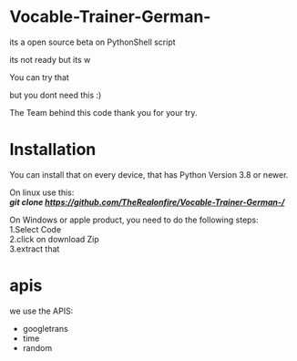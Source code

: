 # Vocable-Trainer-German-
its a open source beta on PythonShell script

its not ready but its w

You can try that 

but you dont need this :)

The Team behind this code thank you for your try.

# Installation

You can install that on every device, that has Python Version 3.8 or newer.

On linux use this: <br>
<i><b> git clone https://github.com/TheRealonfire/Vocable-Trainer-German-/ </b> </i>



On Windows or apple product, you need to do the following steps:<br>
1.Select Code<br>
2.click on download Zip <br>
3.extract that<br>

# apis
we use the APIS:
- googletrans
- time
- random
